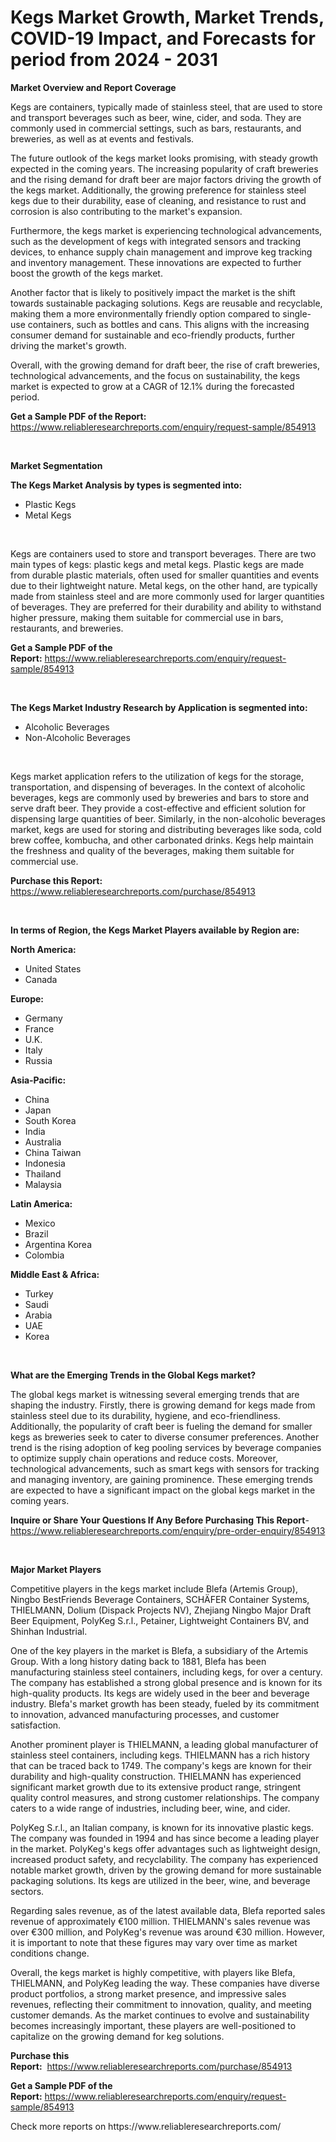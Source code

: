 <p><h1>Kegs Market Growth, Market Trends, COVID-19 Impact, and Forecasts for period from 2024 - 2031</h1></p><p><strong>Market Overview and Report Coverage</strong></p>
<p><p>Kegs are containers, typically made of stainless steel, that are used to store and transport beverages such as beer, wine, cider, and soda. They are commonly used in commercial settings, such as bars, restaurants, and breweries, as well as at events and festivals.</p><p>The future outlook of the kegs market looks promising, with steady growth expected in the coming years. The increasing popularity of craft breweries and the rising demand for draft beer are major factors driving the growth of the kegs market. Additionally, the growing preference for stainless steel kegs due to their durability, ease of cleaning, and resistance to rust and corrosion is also contributing to the market's expansion.</p><p>Furthermore, the kegs market is experiencing technological advancements, such as the development of kegs with integrated sensors and tracking devices, to enhance supply chain management and improve keg tracking and inventory management. These innovations are expected to further boost the growth of the kegs market.</p><p>Another factor that is likely to positively impact the market is the shift towards sustainable packaging solutions. Kegs are reusable and recyclable, making them a more environmentally friendly option compared to single-use containers, such as bottles and cans. This aligns with the increasing consumer demand for sustainable and eco-friendly products, further driving the market's growth.</p><p>Overall, with the growing demand for draft beer, the rise of craft breweries, technological advancements, and the focus on sustainability, the kegs market is expected to grow at a CAGR of 12.1% during the forecasted period.</p></p>
<p><strong>Get a Sample PDF of the Report:</strong> <a href="https://www.reliableresearchreports.com/enquiry/request-sample/854913">https://www.reliableresearchreports.com/enquiry/request-sample/854913</a></p>
<p>&nbsp;</p>
<p><strong>Market Segmentation</strong></p>
<p><strong>The Kegs Market Analysis by types is segmented into:</strong></p>
<p><ul><li>Plastic Kegs</li><li>Metal Kegs</li></ul></p>
<p>&nbsp;</p>
<p><p>Kegs are containers used to store and transport beverages. There are two main types of kegs: plastic kegs and metal kegs. Plastic kegs are made from durable plastic materials, often used for smaller quantities and events due to their lightweight nature. Metal kegs, on the other hand, are typically made from stainless steel and are more commonly used for larger quantities of beverages. They are preferred for their durability and ability to withstand higher pressure, making them suitable for commercial use in bars, restaurants, and breweries.</p></p>
<p><strong>Get a Sample PDF of the Report:</strong>&nbsp;<a href="https://www.reliableresearchreports.com/enquiry/request-sample/854913">https://www.reliableresearchreports.com/enquiry/request-sample/854913</a></p>
<p>&nbsp;</p>
<p><strong>The Kegs Market Industry Research by Application is segmented into:</strong></p>
<p><ul><li>Alcoholic Beverages</li><li>Non-Alcoholic Beverages</li></ul></p>
<p>&nbsp;</p>
<p><p>Kegs market application refers to the utilization of kegs for the storage, transportation, and dispensing of beverages. In the context of alcoholic beverages, kegs are commonly used by breweries and bars to store and serve draft beer. They provide a cost-effective and efficient solution for dispensing large quantities of beer. Similarly, in the non-alcoholic beverages market, kegs are used for storing and distributing beverages like soda, cold brew coffee, kombucha, and other carbonated drinks. Kegs help maintain the freshness and quality of the beverages, making them suitable for commercial use.</p></p>
<p><strong>Purchase this Report:</strong>&nbsp; <a href="https://www.reliableresearchreports.com/purchase/854913">https://www.reliableresearchreports.com/purchase/854913</a></p>
<p>&nbsp;</p>
<p><strong>In terms of Region, the Kegs Market Players available by Region are:</strong></p>
<p>
    <p> <strong> North America: </strong>
        <ul>
            <li>United States</li>
            <li>Canada</li>
        </ul>
        </p> 
    <p> <strong> Europe: </strong>
        <ul>
            <li>Germany</li>
            <li>France</li>
            <li>U.K.</li>
            <li>Italy</li>
            <li>Russia</li>
        </ul>
        </p> 
    <p> <strong> Asia-Pacific: </strong>
        <ul>
            <li>China</li>
            <li>Japan</li>
            <li>South Korea</li>
            <li>India</li>
            <li>Australia</li>
            <li>China Taiwan</li>
            <li>Indonesia</li>
            <li>Thailand</li>
            <li>Malaysia</li>
        </ul>
        </p> 
    <p> <strong> Latin America: </strong>
        <ul>
            <li>Mexico</li>
            <li>Brazil</li>
            <li>Argentina Korea</li>
            <li>Colombia</li>
        </ul>
        </p> 
    <p> <strong> Middle East & Africa: </strong>
        <ul>
            <li>Turkey</li>
            <li>Saudi</li>
            <li>Arabia</li>
            <li>UAE</li>
            <li>Korea</li>
        </ul>
    </p>
    </p>
<p>&nbsp;</p>
<p><strong>What are the Emerging Trends in the Global Kegs market?</strong></p>
<p><p>The global kegs market is witnessing several emerging trends that are shaping the industry. Firstly, there is growing demand for kegs made from stainless steel due to its durability, hygiene, and eco-friendliness. Additionally, the popularity of craft beer is fueling the demand for smaller kegs as breweries seek to cater to diverse consumer preferences. Another trend is the rising adoption of keg pooling services by beverage companies to optimize supply chain operations and reduce costs. Moreover, technological advancements, such as smart kegs with sensors for tracking and managing inventory, are gaining prominence. These emerging trends are expected to have a significant impact on the global kegs market in the coming years.</p></p>
<p><strong>Inquire or Share Your Questions If Any Before Purchasing This Report</strong>- <a href="https://www.reliableresearchreports.com/enquiry/pre-order-enquiry/854913">https://www.reliableresearchreports.com/enquiry/pre-order-enquiry/854913</a></p>
<p>&nbsp;</p>
<p><strong>Major Market Players</strong></p>
<p><p>Competitive players in the kegs market include Blefa (Artemis Group), Ningbo BestFriends Beverage Containers, SCHÄFER Container Systems, THIELMANN, Dolium (Dispack Projects NV), Zhejiang Ningbo Major Draft Beer Equipment, PolyKeg S.r.l., Petainer, Lightweight Containers BV, and Shinhan Industrial. </p><p>One of the key players in the market is Blefa, a subsidiary of the Artemis Group. With a long history dating back to 1881, Blefa has been manufacturing stainless steel containers, including kegs, for over a century. The company has established a strong global presence and is known for its high-quality products. Its kegs are widely used in the beer and beverage industry. Blefa's market growth has been steady, fueled by its commitment to innovation, advanced manufacturing processes, and customer satisfaction.</p><p>Another prominent player is THIELMANN, a leading global manufacturer of stainless steel containers, including kegs. THIELMANN has a rich history that can be traced back to 1749. The company's kegs are known for their durability and high-quality construction. THIELMANN has experienced significant market growth due to its extensive product range, stringent quality control measures, and strong customer relationships. The company caters to a wide range of industries, including beer, wine, and cider.</p><p>PolyKeg S.r.l., an Italian company, is known for its innovative plastic kegs. The company was founded in 1994 and has since become a leading player in the market. PolyKeg's kegs offer advantages such as lightweight design, increased product safety, and recyclability. The company has experienced notable market growth, driven by the growing demand for more sustainable packaging solutions. Its kegs are utilized in the beer, wine, and beverage sectors.</p><p>Regarding sales revenue, as of the latest available data, Blefa reported sales revenue of approximately €100 million. THIELMANN's sales revenue was over €300 million, and PolyKeg's revenue was around €30 million. However, it is important to note that these figures may vary over time as market conditions change.</p><p>Overall, the kegs market is highly competitive, with players like Blefa, THIELMANN, and PolyKeg leading the way. These companies have diverse product portfolios, a strong market presence, and impressive sales revenues, reflecting their commitment to innovation, quality, and meeting customer demands. As the market continues to evolve and sustainability becomes increasingly important, these players are well-positioned to capitalize on the growing demand for keg solutions.</p></p>
<p><strong>Purchase this Report:</strong>&nbsp;&nbsp;<a href="https://www.reliableresearchreports.com/purchase/854913">https://www.reliableresearchreports.com/purchase/854913</a></p>
<p></p>
<p><strong>Get a Sample PDF of the Report:</strong>&nbsp;<a href="https://www.reliableresearchreports.com/enquiry/request-sample/854913">https://www.reliableresearchreports.com/enquiry/request-sample/854913</a></p>
<p>Check more reports on https://www.reliableresearchreports.com/</p>